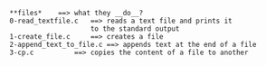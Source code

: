 	**files*	==>	what they __do__?
	0-read_textfile.c	==>	reads a text file and prints it
			     		to the standard output
	1-create_file.c		==>	creates a file
	2-append_text_to_file.c	==>	appends text at the end of a file
	3-cp.c			==>	copies the content of a file to another
	